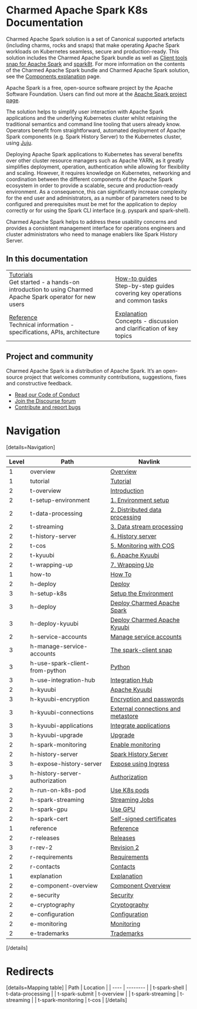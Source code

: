 # Charmed Apache Spark K8s Documentation

Charmed Apache Spark solution is a set of Canonical supported artefacts (including charms, rocks and snaps) that make operating Apache Spark workloads on Kubernetes seamless, secure and production-ready. This solution includes the Charmed Apache Spark bundle as well as [Client tools snap for Apache Spark](https://snapcraft.io/spark-client) and [spark8t](https://github.com/canonical/spark-k8s-toolkit-py). For more information on the contents of the Charmed Apache Spark bundle and Charmed Apache Spark solution, see the [Components explanation](/t/charmed-spark-documentation-explanation-components/11685) page.

Apache Spark is a free, open-source software project by the Apache Software Foundation. Users can find out more at the [Apache Spark project page](https://spark.apache.org).

The solution helps to simplify user interaction with Apache Spark applications and the underlying Kubernetes cluster whilst retaining the traditional semantics and command line tooling that users already know. Operators benefit from straightforward, automated deployment of Apache Spark components (e.g. Spark History Server) to the Kubernetes cluster, using [Juju](https://juju.is/). 

Deploying Apache Spark applications to Kubernetes has several benefits over other cluster resource managers such as Apache YARN, as it greatly simplifies deployment, operation, authentication while allowing for flexibility and scaling. However, it requires knowledge on Kubernetes, networking and coordination between the different components of the Apache Spark ecosystem in order to provide a scalable, secure and production-ready environment. As a consequence, this can significantly increase complexity for the end user and administrators, as a number of parameters need to be configured and prerequisites must be met for the application to deploy correctly or for using the Spark CLI interface (e.g. pyspark and spark-shell). 

Charmed Apache Spark helps to address these usability concerns and provides a consistent management interface for operations engineers and cluster administrators who need to manage enablers like Spark History Server.

## In this documentation

| | |
|--|--|
|  [Tutorials](/t/13234)</br>  Get started - a hands-on introduction to using Charmed Apache Spark operator for new users </br> |  [How-to guides](/t/11618) </br> Step-by-step guides covering key operations and common tasks |
| [Reference](/t/8962) </br> Technical information - specifications, APIs, architecture | [Explanation](/t/11685) </br> Concepts - discussion and clarification of key topics  |

## Project and community

Charmed Apache Spark is a distribution of Apache Spark. It’s an open-source project that welcomes community contributions, suggestions, fixes and constructive feedback.

- [Read our Code of Conduct](https://ubuntu.com/community/code-of-conduct)
- [Join the Discourse forum](https://discourse.charmhub.io/tag/spark)
- [Contribute and report bugs](https://github.com/canonical/spark-client-snap)

# Navigation

[details=Navigation]

| Level | Path                           | Navlink                                                                                                                                        |
|-------|--------------------------------|------------------------------------------------------------------------------------------------------------------------------------------------|
| 1     | overview                       | [Overview](/t/spark-client-snap-documentation/8963)                                                                                            | 
| 1     | tutorial                       | [Tutorial]()                                                                                                                                   |
| 2     | t-overview | [Introduction](/t/13234) |
| 2     | t-setup-environment | [1. Environment setup](/t/13233) |
| 2     | t-data-processing | [2. Distributed data processing](/t/13232) |
| 2     | t-streaming | [3. Data stream processing](/t/13230) |
| 2     | t-history-server | [4. History server](/t/17354) |
| 2     | t-cos | [5. Monitoring with COS](/t/13225) |
| 2     | t-kyuubi| [6. Apache Kyuubi ](/t/18309) |
| 2     | t-wrapping-up | [7. Wrapping Up](/t/13224) |
| 1     | how-to                         | [How To]()                                                                                                                                     |
| 2     | h-deploy                   | [Deploy]()                                               |
| 3     | h-setup-k8s                    | [Setup the Environment](/t/charmed-spark-k8s-documentation-how-to-setup-k8s-environment/11618)                                                 |
| 3     | h-deploy                       | [Deploy Charmed Apache Spark](/t/charmed-spark-k8s-documentation-how-to-deploy-charmed-spark/10979)                                                   |
| 3     | h-deploy-kyuubi                      | [Deploy Charmed Apache Kyuubi](/t/charmed-apache-spark-k8s-documentation-how-to-deploy-apache-kyuubi/17957)                                                   |
| 2     | h-service-accounts      | [Manage service accounts]()                                               |
| 3     | h-manage-service-accounts      | [The spark-client snap](/t/spark-client-snap-how-to-manage-spark-accounts/8959)                                               |
| 3     | h-use-spark-client-from-python | [Python](/t/spark-client-snap-how-to-python-api/8958)                                                            |
| 3     | h-use-integration-hub          | [Integration Hub](/t/charmed-spark-k8s-documentation-how-to-use-spark-integration-hub/14296)                     |
| 2     | h-kyuubi                  | [Apache Kyuubi]()                                               |
| 3     | h-kyuubi-encryption                   | [Encryption and passwords](/t/18304)                                                 |
| 3     | h-kyuubi-connections                   | [External connections and metastore](/t/18305)                                                 |
| 3     | h-kyuubi-applications                   | [Integrate applications](/t/18306)                                                 |
| 3     | h-kyuubi-upgrade                   | [Upgrade](/t/18307)                                                 |
| 2     | h-spark-monitoring             | [Enable monitoring](/t/charmed-spark-k8s-documentation-enable-monitoring/13063)                                                  |
| 2     | h-history-server        | [Spark History Server]()                                   |
| 3     | h-expose-history-server        | [Expose using Ingress](/t/charmed-spark-k8s-documentation-how-to-expose-history-server/14297)                                   |
| 3     | h-history-server-authorization | [Authorization](/t/charmed-spark-k8s-documentation-how-to-enable-authentication-on-the-spark-history-server-charm/13563) |
| 2     | h-run-on-k8s-pod               | [Use K8s pods](/t/spark-client-snap-how-to-run-on-k8s-in-a-pod/8961)                                                      |
| 2     | h-spark-streaming              | [Streaming Jobs](/t/charmed-spark-how-to-run-a-spark-streaming-job/10880)                                                            |
| 2     | h-spark-gpu             | [Use GPU](/t/charmed-spark-k8s-documentation-enabling-gpu-acceleration-with-charmed-spark/14896)   |
| 2     | h-spark-cert             | [Self-signed certificates](/t/charmed-spark-k8s-documentation-using-self-signed-certificates/14898)                                                  |
| 1     | reference                      | [Reference]()                                                                                                                                  |
| 2     | r-releases                      | [Releases]()                                                                                                                                  |
| 3     | r-rev-2                   | [Revision 2](/t/18310)                                                                                                                                  |
| 2     | r-requirements                 | [Requirements](/t/spark-client-snap-reference-requirements/8962)                                                                               |
| 2     | r-contacts                     | [Contacts](/t/charmed-spark-k8s-documentation-reference-contacts/14298)                                                                        |
| 1     | explanation                    | [Explanation]()                                                                                                                                |
| 2     | e-component-overview           | [Component Overview](/t/charmed-spark-documentation-explanation-components/11685)                                                              |
| 2     | e-security                       | [Security](/t/15858) |
| 2     | e-cryptography                       | [Cryptography](/t/15795) |
| 2     | e-configuration                | [Configuration](/t/spark-client-snap-explanation-hierarchical-configuration-handling/8956)                          |
| 2     | e-monitoring                   | [Monitoring](/t/charmed-spark-documentation-explanation-monitoring/14299)                                                        |
| 2     | e-trademarks                 | [Trademarks](/t/charmed-apache-spark-k8s-documentation-trademarks-explanation/16101)                                                        |

[/details]

# Redirects

[details=Mapping table]
| Path | Location |
| ---- | -------- |
| t-spark-shell | t-data-processing |
| t-spark-submit | t-overview |
| t-spark-streaming | t-streaming |
| t-spark-monitoring | t-cos |
[/details]